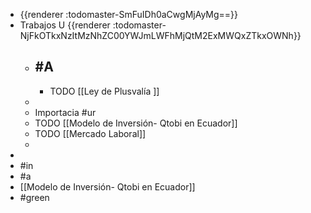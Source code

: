 - {{renderer :todomaster-SmFuIDh0aCwgMjAyMg==}}
- Trabajos U {{renderer :todomaster-NjFkOTkxNzItMzNhZC00YWJmLWFhMjQtM2ExMWQxZTkxOWNh}}
	- #A
		-
		- TODO  [[Ley de Plusvalía ]]
	-
	- Importacia #ur
	- TODO [[Modelo de Inversión- Qtobi en Ecuador]]
	- TODO [[Mercado Laboral]]
	-
-
- #in
- #a
- [[Modelo de Inversión- Qtobi en Ecuador]]
- #green